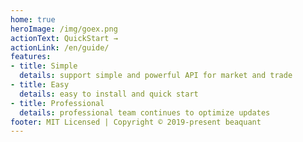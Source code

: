 ```yaml
---
home: true
heroImage: /img/goex.png
actionText: QuickStart →
actionLink: /en/guide/
features:
- title: Simple
  details: support simple and powerful API for market and trade
- title: Easy
  details: easy to install and quick start
- title: Professional
  details: professional team continues to optimize updates
footer: MIT Licensed | Copyright © 2019-present beaquant
---
```

